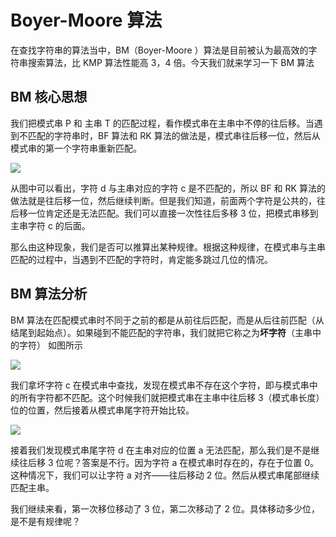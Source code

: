 # Boyer-Moore 算法

在查找字符串的算法当中，BM（Boyer-Moore ）算法是目前被认为最高效的字符串搜索算法，比 KMP 算法性能高 3，4 倍。今天我们就来学习一下 BM 算法

## BM 核心思想

我们把模式串 P 和 主串 T 的匹配过程，看作模式串在主串中不停的往后移。当遇到不匹配的字符串时，BF 算法和 RK 算法的做法是，模式串往后移一位，然后从模式串的第一个字符串重新匹配。

![](https://static001.geekbang.org/resource/image/43/f9/4316dd98eac500a01a0fd632bb5e77f9.jpg)

从图中可以看出，字符 d 与主串对应的字符 c 是不匹配的，所以 BF 和 RK 算法的做法就是往后移一位，然后继续判断。但是我们知道，前面两个字符是公共的，往后移一位肯定还是无法匹配。我们可以直接一次性往后多移 3 位，把模式串移到主串字符 c 的后面。

那么由这种现象，我们是否可以推算出某种规律。根据这种规律，在模式串与主串匹配的过程中，当遇到不匹配的字符时，肯定能多跳过几位的情况。

## BM 算法分析

BM 算法在匹配模式串时不同于之前的都是从前往后匹配，而是从后往前匹配（从结尾到起始点）。如果碰到不能匹配的字符串，我们就把它称之为**坏字符**（主串中的字符） 如图所示

![](https://static001.geekbang.org/resource/image/22/da/220daef736418df84367215647bca5da.jpg)

我们拿坏字符 c 在模式串中查找，发现在模式串不存在这个字符，即与模式串中的所有字符都不匹配。这个时候我们就把模式串在主串中往后移 3（模式串长度） 位的位置，然后接着从模式串尾字符开始比较。

![](https://static001.geekbang.org/resource/image/4e/64/4e36c4d48d1b6c3b499fb021f03c7f64.jpg)

接着我们发现模式串尾字符 d 在主串对应的位置 a 无法匹配，那么我们是不是继续往后移 3 位呢？答案是不行。因为字符 a 在模式串时存在的，存在于位置 0。这种情况下，我们可以让字符 a 对齐——往后移动 2 位。然后从模式串尾部继续匹配主串。

我们继续来看，第一次移位移动了 3 位，第二次移动了 2 位。具体移动多少位，是不是有规律呢？



[BM算法资料1]: http://www.cs.jhu.edu/~langmea/resources/lecture_notes/boyer_moore.pdf



